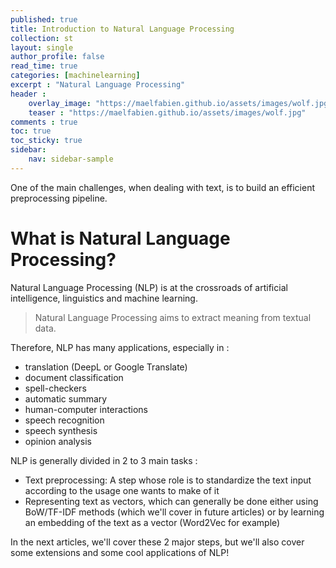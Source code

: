 ```yaml
---
published: true
title: Introduction to Natural Language Processing
collection: st
layout: single
author_profile: false
read_time: true
categories: [machinelearning]
excerpt : "Natural Language Processing"
header :
    overlay_image: "https://maelfabien.github.io/assets/images/wolf.jpg"
    teaser : "https://maelfabien.github.io/assets/images/wolf.jpg"
comments : true
toc: true
toc_sticky: true
sidebar:
    nav: sidebar-sample
---
```


One of the main challenges, when dealing with text, is to build an efficient preprocessing pipeline.

<script type="text/javascript" async
    src="https://cdn.mathjax.org/mathjax/latest/MathJax.js?config=TeX-MML-AM_CHTML">
</script>

# What is Natural Language Processing?

Natural Language Processing (NLP) is at the crossroads of artificial intelligence, linguistics and machine learning.

> Natural Language Processing aims to extract meaning from textual data.

Therefore, NLP has many applications, especially in :
- translation (DeepL or Google Translate)
- document classification
- spell-checkers
- automatic summary
- human-computer interactions
- speech recognition
- speech synthesis
- opinion analysis

NLP is generally divided in 2 to 3 main tasks :
- Text preprocessing: A step whose role is to standardize the text input according to the usage one wants to make of it
- Representing text as vectors, which can generally be done either using BoW/TF-IDF methods (which we'll cover in future articles) or by learning an embedding of the text as a vector (Word2Vec for example)

In the next articles, we'll cover these 2 major steps, but we'll also cover some extensions and some cool applications of NLP!